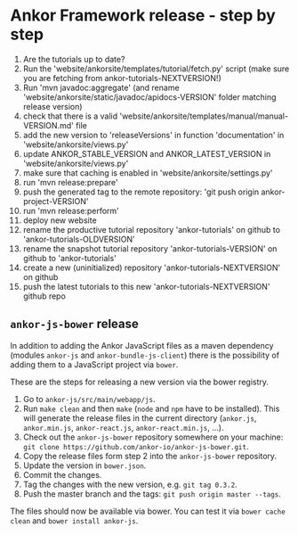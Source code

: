 # Ankor Framework release - step by step

1. Are the tutorials up to date?
2. Run the 'website/ankorsite/templates/tutorial/fetch.py' script (make sure you are fetching from ankor-tutorials-NEXTVERSION!)
3. Run 'mvn javadoc:aggregate' (and rename 'website/ankorsite/static/javadoc/apidocs-VERSION' folder matching release version)
4. check that there is a valid 'website/ankorsite/templates/manual/manual-VERSION.md' file
5. add the new version to 'releaseVersions' in function 'documentation' in 'website/ankorsite/views.py'
5. update ANKOR_STABLE_VERSION and ANKOR_LATEST_VERSION in 'website/ankorsite/views.py'
6. make sure that caching is enabled in 'website/ankorsite/settings.py'
7. run 'mvn release:prepare'
8. push the generated tag to the remote repository: 'git push origin ankor-project-VERSION'
9. run 'mvn release:perform'
10. deploy new website
11. rename the productive tutorial repository 'ankor-tutorials' on github to 'ankor-tutorials-OLDVERSION'
12. rename the snapshot tutorial repository 'ankor-tutorials-VERSION' on github to 'ankor-tutorials'
13. create a new (uninitialized) repository 'ankor-tutorials-NEXTVERSION' on github
14. push the latest tutorials to this new 'ankor-tutorials-NEXTVERSION' github repo

## `ankor-js-bower` release

In addition to adding the Ankor JavaScript files as a maven dependency (modules `ankor-js` and `ankor-bundle-js-client`)
there is the possibility of adding them to a JavaScript project via `bower`.

These are the steps for releasing a new version via the bower registry.

1. Go to `ankor-js/src/main/webapp/js`.
2. Run `make clean` and then `make` (`node` and `npm` have to be installed). 
   This will generate the release files in the current directory (`ankor.js`, `ankor.min.js`, `ankor-react.js`, `ankor-react.min.js`, ...).
4. Check out the `ankor-js-bower` repository somewhere on your machine: `git clone https://github.com/ankor-io/ankor-js-bower.git`.
5. Copy the release files form step 2 into the `ankor-js-bower` repository.
6. Update the version in `bower.json`.
6. Commit the changes.
7. Tag the changes with the new version, e.g. `git tag 0.3.2`.
8. Push the master branch and the tags: `git push origin master --tags`.

The files should now be available via bower.
You can test it via `bower cache clean` and `bower install ankor-js`. 
